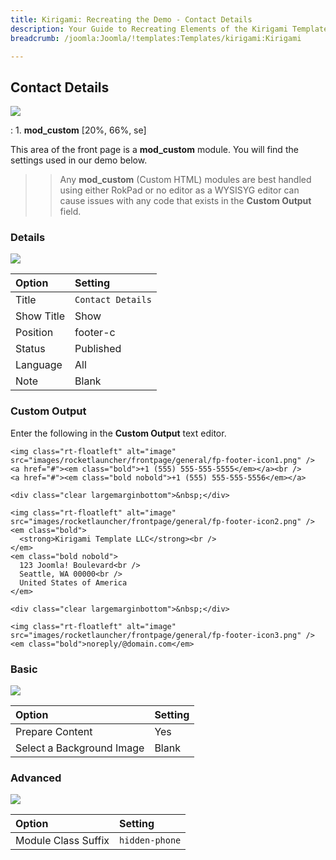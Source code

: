 ```yaml
---
title: Kirigami: Recreating the Demo - Contact Details
description: Your Guide to Recreating Elements of the Kirigami Template for Joomla
breadcrumb: /joomla:Joomla/!templates:Templates/kirigami:Kirigami

---
```


Contact Details
----
![][demo]

:   1. **mod_custom** [20%, 66%, se]

This area of the front page is a **mod_custom** module. You will find the settings used in our demo below.

>> Any **mod_custom** (Custom HTML) modules are best handled using either RokPad or no editor as a WYSISYG editor can cause issues with any code that exists in the **Custom Output** field.

### Details
![][demo2]

| Option     | Setting           |  
| :--------- | :---------------- |  
| Title      | `Contact Details` |  
| Show Title | Show              |  
| Position   | footer-c          |  
| Status     | Published         |  
| Language   | All               |  
| Note       | Blank             |  

### Custom Output
Enter the following in the **Custom Output** text editor.

~~~
<img class="rt-floatleft" alt="image" src="images/rocketlauncher/frontpage/general/fp-footer-icon1.png" />
<a href="#"><em class="bold">+1 (555) 555-555-5555</em></a><br />
<a href="#"><em class="bold nobold">+1 (555) 555-555-5556</em></a>

<div class="clear largemarginbottom">&nbsp;</div>

<img class="rt-floatleft" alt="image" src="images/rocketlauncher/frontpage/general/fp-footer-icon2.png" />
<em class="bold">
  <strong>Kirigami Template LLC</strong><br />
</em>
<em class="bold nobold">
  123 Joomla! Boulevard<br />
  Seattle, WA 00000<br />
  United States of America
</em>

<div class="clear largemarginbottom">&nbsp;</div>

<img class="rt-floatleft" alt="image" src="images/rocketlauncher/frontpage/general/fp-footer-icon3.png" />
<em class="bold">noreply/@domain.com</em>
~~~

### Basic
![][demo3]

| Option                    | Setting |
| :------------------------ | :------ |
| Prepare Content           | Yes     |
| Select a Background Image | Blank   |

### Advanced
![][demo4]

| Option              | Setting        |  
| :------------------ | :------------- |  
| Module Class Suffix | `hidden-phone` |  

[demo]: assets/demo_6.jpeg
[demo2]: assets/contact_1.jpeg
[demo3]: assets/contact_2.jpeg
[demo4]: assets/contact_3.jpeg